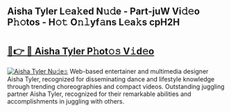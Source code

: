 ## Aisha Tyler L𝚎a𝚔ed N𝚞𝚍e - Part-juW Vi𝚍𝚎o P𝚑𝚘tos - H𝚘𝚝 O𝚗𝚕yf𝚊ns L𝚎a𝚔s cpH2H

# <h2><a href="http://kfd8i5.oniu.top/?m=Aisha+Tyler">🔗👉 🔴 Aisha Tyler P𝚑ot𝚘𝚜 V𝚒d𝚎o</a></h2>

[![Aisha Tyler Nu𝚍e𝚜](https://i.imgur.com/0qMVB7G.gif)](http://kfd8i5.oniu.top/?m=Aisha+Tyler)
Web-based entertainer and multimedia designer Aisha Tyler, recognized for disseminating dance and lifestyle knowledge through trending choreographies and compact videos. Outstanding juggling partner Aisha Tyler, recognized for their remarkable abilities and accomplishments in juggling with others.  
